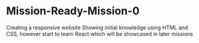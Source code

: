# Mission-Ready-Mission-0
Creating a responsive website
Showing initial knowledge using HTML and CSS, however start to learn React which will be showcased in later missions
